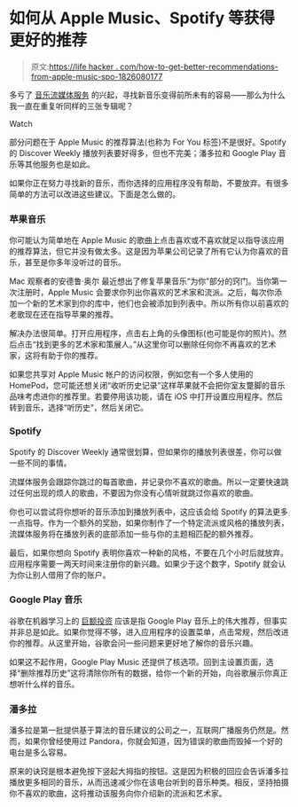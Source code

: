 # 如何从 Apple Music、Spotify 等获得更好的推荐

> 原文:[https://life hacker . com/how-to-get-better-recommendations-from-apple-music-spo-1826080177](https://lifehacker.com/how-to-get-better-recommendations-from-apple-music-spo-1826080177)

多亏了 [音乐流媒体服务](https://lifehacker.com/so-which-music-streaming-service-should-i-use-1795921103) 的兴起，寻找新音乐变得前所未有的容易——那么为什么我一直在重复听同样的三张专辑呢？

Watch

部分问题在于 Apple Music 的推荐算法(也称为 For You 标签)不是很好。Spotify 的 Discover Weekly 播放列表要好得多，但也不完美；潘多拉和 Google Play 音乐等其他服务也是如此。

如果你正在努力寻找新的音乐，而你选择的应用程序没有帮助，不要放弃。有很多简单的方法可以改进这些建议。下面是怎么做的。

### 苹果音乐

你可能认为简单地在 Apple Music 的歌曲上点击喜欢或不喜欢就足以指导该应用的推荐算法，但它并没有做太多。这是因为苹果公司记录了所有它认为你喜欢的音乐，甚至是你多年没听过的音乐。

Mac 观察者的安德鲁·奥尔 最近想出了修复苹果音乐“为你”部分的窍门。当你第一次注册时，Apple Music 会要求你列出你喜欢的艺术家和流派。之后，每次你添加一个新的艺术家到你的库中，他们也会被添加到列表中。所以所有你以前喜欢的老歌现在还在指导苹果的推荐。

解决办法很简单。打开应用程序，点击右上角的头像图标(也可能是你的照片)。然后点击“找到更多的艺术家和策展人。”从这里你可以删除任何你不再喜欢的艺术家，这将有助于你的推荐。

如果您共享对 Apple Music 帐户的访问权限，例如您有一个多人使用的 HomePod，您可能还想关闭“收听历史记录”这样苹果就不会把你室友蹩脚的音乐品味考虑进你的推荐里。若要停用该功能，请在 iOS 中打开设置应用程序。然后转到音乐，选择“听历史”，然后关闭它。

### Spotify

Spotify 的 Discover Weekly 通常很划算，但如果你的播放列表很差，你可以做一些不同的事情。

流媒体服务会跟踪你跳过的每首歌曲，并记录你不喜欢的歌曲。所以一定要快速跳过任何出现的烦人的歌曲，不要因为你没有心情听就跳过你喜欢的歌曲。

你也可以尝试将你想听的音乐添加到播放列表中，这应该会给 Spotify 的算法更多一点指导。作为一个额外的奖励，如果你制作了一个特定流派或风格的播放列表，流媒体服务将在播放列表的底部添加一些与你的主题相匹配的额外推荐。

最后，如果你想向 Spotify 表明你喜欢一种新的风格，不要在几个小时后就放弃。应用程序需要一两天时间来注册你的新兴趣。如果少于这个数字，Spotify 就会认为你让别人借用了你的账户。

### Google Play 音乐

谷歌在机器学习上的 [巨额投资](https://www.economist.com/business/2017/12/07/google-leads-in-the-race-to-dominate-artificial-intelligence) 应该是指 Google Play 音乐上的伟大推荐，但事实并非总是如此。如果你觉得不够，进入应用程序的设置菜单，点击常规，然后改进你的推荐。从这里开始，谷歌会问一些问题来更好地了解你的音乐兴趣。

如果这不起作用，Google Play Music 还提供了核选项。回到主设置页面，选择“删除推荐历史”这将清除你所有的数据，给你一个新的开始，向谷歌展示你真正想听什么样的音乐。

### 潘多拉

潘多拉是第一批提供基于算法的音乐建议的公司之一，互联网广播服务仍然是。然而，如果你曾经使用过 Pandora，你就会知道，因为错误的歌曲而毁掉一个好的电台是多么容易。

原来的诀窍是根本避免按下竖起大拇指的按钮。这是因为积极的回应会告诉潘多拉播放更多相同的音乐，从而迅速减少你在该电台听到的音乐种类。相反，坚持拍摄你不喜欢的歌曲，这将推动该服务向你介绍新的流派和艺术家。